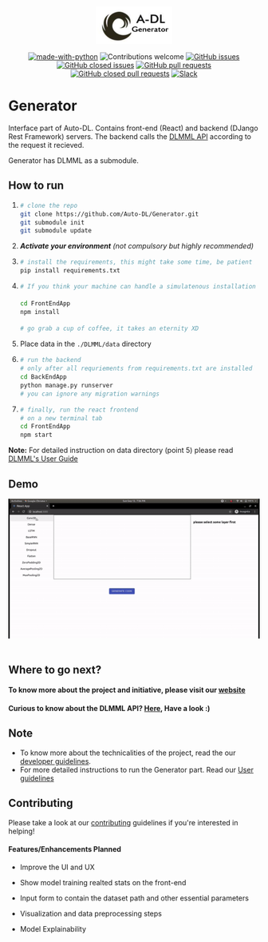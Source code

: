 <p align="center"><img width=30% src="static/adl_generator.png"></p>

<center>

[![made-with-python](https://img.shields.io/badge/Made%20with-Python-1f425f.svg)](https://www.python.org/)
![Contributions welcome](https://img.shields.io/badge/contributions-welcome-orange.svg)
[![GitHub issues](https://img.shields.io/github/issues-raw/Auto-DL/Generator?color=red)](https://github.com/Auto-DL/Generator/issues?q=is%3Aopen+is%3Aissue)
[![GitHub closed issues](https://img.shields.io/github/issues-closed-raw/Auto-DL/Generator)](https://github.com/Auto-DL/Generator/issues?q=is%3Aissue+is%3Aclosed)
[![GitHub pull requests](https://img.shields.io/github/issues-pr-raw/Auto-DL/Generator?color=brightgreen)](https://github.com/Auto-DL/Generator/pulls?q=is%3Aopen+is%3Apr)
[![GitHub closed pull requests](https://img.shields.io/github/issues-pr-closed-raw/Auto-DL/Generator?color=green)](https://github.com/Auto-DL/Generator/pulls?q=is%3Apr+is%3Aclosed)
[![Slack](https://img.shields.io/badge/Join%20Our%20Community-Slack-blue)](https://join.slack.com/t/autodl/shared_invite/zt-ig3dwj68-4U_lfyQeb5LZueKZbNyDXw)

</center>

# Generator

Interface part of Auto-DL. Contains front-end (React) and backend (DJango Rest Framework) servers.
The backend calls the [DLMML API](https://www.github.com/Auto-DL/DLMML) according to the request it recieved.

Generator has DLMML as a submodule.

## How to run

1.  ```sh
    # clone the repo
    git clone https://github.com/Auto-DL/Generator.git
    git submodule init
    git submodule update
    ```
2. ***Activate your environment** (not compulsory but highly recommended)*

3.  ```sh
    # install the requirements, this might take some time, be patient
    pip install requirements.txt
    ```

4.  ```sh
    # If you think your machine can handle a simulatenous installation of node modules, open another terminal    
    
    cd FrontEndApp
    npm install

    # go grab a cup of coffee, it takes an eternity XD
    ```
5. Place data in the `./DLMML/data` directory

6.  ```sh
    # run the backend 
    # only after all requriements from requirements.txt are installed
    cd BackEndApp
    python manage.py runserver
    # you can ignore any migration warnings
    ```

7.  ```sh
    # finally, run the react frontend
    # on a new terminal tab
    cd FrontEndApp
    npm start
    ```

**Note:**  For detailed instruction on data directory (point 5) please read [DLMML's User Guide](https://github.com/Auto-DL/DLMML/blob/master/docs/userguide.md)

## Demo

<img src="static/demo.gif">

<br>
<br>

## Where to go next?

#### To know more about the project and initiative, please visit our [website](https://auto-dl.github.io/)

#### Curious to know about the DLMML API? [Here](https://github.com/Auto-DL/DLMML), Have a look :)

## Note
- To know more about the technicalities of the project, read the our [developer guidelines](https://github.com/Auto-DL/Generator/blob/master/docs/devguide.md).
- For more detailed instructions to run the Generator part. Read our [User guidelines](https://github.com/Auto-DL/Generator/blob/master/docs/userguide.md)

## Contributing
Please take a look at our [contributing](https://github.com/Auto-DL/Generator/blob/master/docs/contributing.md) guidelines if you're interested in helping!

#### Features/Enhancements Planned

- Improve the UI and UX

- Show model training realted stats on the front-end

- Input form to contain the dataset path and other essential parameters  

- Visualization and data preprocessing steps

- Model Explainability 
